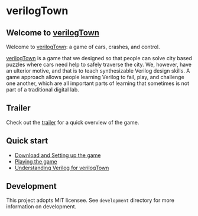 # verilogTown

## Welcome to [verilogTown]

Welcome to [verilogTown]: a game of cars, crashes, and control.

[verilogTown] is a game that we designed so that people can solve city based
puzzles where cars need help to safely traverse the city. We, however, have an
ulterior motive, and that is to teach synthesizable Verilog design skills.  A
game approach allows people learning Verilog to fail, play, and challenge one
another, which are all important parts of learning that sometimes is not part
of a traditional digital lab.

## Trailer
Check out the [trailer](http://youtu.be/UNoLR8NG6EU) for a quick overview of the game.

## Quick start
* [Download and Setting up the game](http://drpeterjamieson.com/verilogTown/download.html)
* [Playing the game](http://drpeterjamieson.com/verilogTown/game.html)
* [Understanding Verilog for verilogTown](http://drpeterjamieson.com/verilog.html)

[verilogTown]: http://drpeterjamieson.com/verilogTown/ "verilogTown"

## Development
This project adopts MIT licensee. See `development` directory for more information on development.
